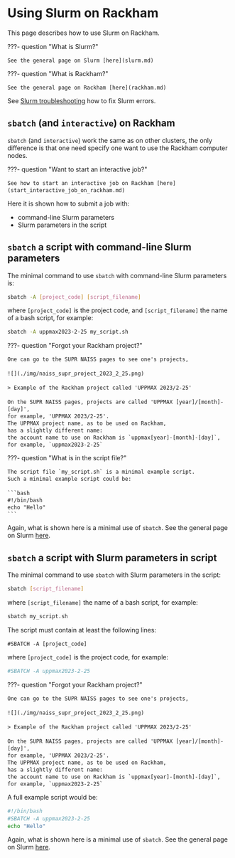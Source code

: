 # Using Slurm on Rackham

This page describes how to use Slurm on Rackham.

???- question "What is Slurm?"

    See the general page on Slurm [here](slurm.md)

???- question "What is Rackham?"

    See the general page on Rackham [here](rackham.md)

See [Slurm troubleshooting](slurm_troubleshooting.md)
how to fix Slurm errors.

## `sbatch` (and `interactive`) on Rackham

`sbatch` (and `interactive`) work the same as on other clusters,
the only difference is that one need specify one want to use
the Rackham computer nodes.

???- question "Want to start an interactive job?"

    See how to start an interactive job on Rackham [here](start_interactive_job_on_rackham.md)

Here it is shown how to submit a job with:

- command-line Slurm parameters
- Slurm parameters in the script

## `sbatch` a script with command-line Slurm parameters

The minimal command to use `sbatch` with command-line Slurm parameters is:

``` bash
sbatch -A [project_code] [script_filename]
```

where `[project_code]` is the project code, and `[script_filename]`
the name of a bash script, for example:

``` bash
sbatch -A uppmax2023-2-25 my_script.sh
```

???- question "Forgot your Rackham project?"

    One can go to the SUPR NAISS pages to see one's projects,

    ![](./img/naiss_supr_project_2023_2_25.png)

    > Example of the Rackham project called 'UPPMAX 2023/2-25'

    On the SUPR NAISS pages, projects are called 'UPPMAX [year]/[month]-[day]',
    for example, 'UPPMAX 2023/2-25'.
    The UPPMAX project name, as to be used on Rackham, 
    has a slightly different name:
    the account name to use on Rackham is `uppmax[year]-[month]-[day]`,
    for example, `uppmax2023-2-25`

???- question "What is in the script file?"

    The script file `my_script.sh` is a minimal example script.
    Such a minimal example script could be:

    ```bash
    #!/bin/bash
    echo "Hello"
    ```

Again, what is shown here is a minimal use of `sbatch`.
See the general page on Slurm [here](slurm.md).

## `sbatch` a script with Slurm parameters in script

The minimal command to use `sbatch` with Slurm parameters in the script:

``` bash
sbatch [script_filename]
```

where `[script_filename]` the name of a bash script, for example:

``` bash
sbatch my_script.sh
```

The script must contain at least the following lines:

```
#SBATCH -A [project_code]
```

where `[project_code]` is the project code, for example:

```bash
#SBATCH -A uppmax2023-2-25
```

???- question "Forgot your Rackham project?"

    One can go to the SUPR NAISS pages to see one's projects,

    ![](./img/naiss_supr_project_2023_2_25.png)

    > Example of the Rackham project called 'UPPMAX 2023/2-25'

    On the SUPR NAISS pages, projects are called 'UPPMAX [year]/[month]-[day]',
    for example, 'UPPMAX 2023/2-25'.
    The UPPMAX project name, as to be used on Rackham, 
    has a slightly different name:
    the account name to use on Rackham is `uppmax[year]-[month]-[day]`,
    for example, `uppmax2023-2-25`

A full example script would be:

```bash
#!/bin/bash
#SBATCH -A uppmax2023-2-25
echo "Hello"
```

Again, what is shown here is a minimal use of `sbatch`.
See the general page on Slurm [here](slurm.md).
